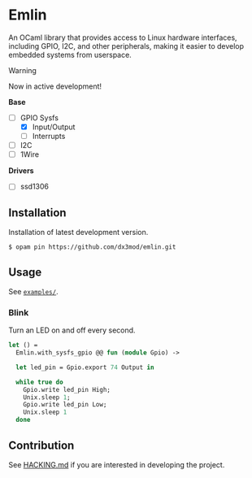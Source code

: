 # Emlin

An OCaml library that provides access to Linux hardware interfaces, including GPIO, I2C, and other peripherals, making it easier to develop embedded systems from userspace.

> [!WARNING]
> Now in active development!

**Base**
- [ ] GPIO Sysfs
    - [X] Input/Output
    - [ ] Interrupts
- [ ] I2C 
- [ ] 1Wire

**Drivers**
- [ ] ssd1306

## Installation

Installation of latest development version.
```console
$ opam pin https://github.com/dx3mod/emlin.git
```

## Usage

See [`examples/`](./examples/).

### Blink 

Turn an LED on and off every second.

```ocaml
let () =
  Emlin.with_sysfs_gpio @@ fun (module Gpio) ->

  let led_pin = Gpio.export 74 Output in

  while true do
    Gpio.write led_pin High;
    Unix.sleep 1;
    Gpio.write led_pin Low;
    Unix.sleep 1
  done
```

## Contribution

See [HACKING.md](./HACKING.md%20) if you are interested in developing the project.